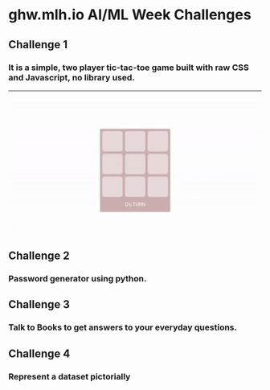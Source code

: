 # ghw.mlh.io AI/ML Week Challenges 

## Challenge 1
### It is a simple, two player tic-tac-toe game built with raw CSS and Javascript, no library used.
![demo.gif](/challenge1/demo.gif "Demo Tic-Tac-Toe")

## Challenge 2
### Password generator using python.

## Challenge 3
### Talk to Books to get answers to your everyday questions.

## Challenge 4
### Represent a dataset pictorially